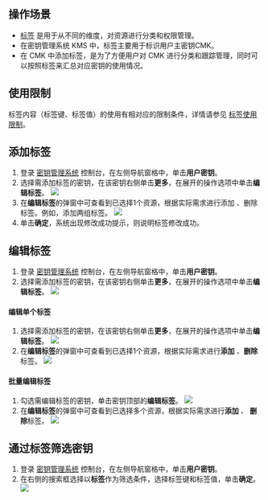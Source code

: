 ## 操作场景
- [标签](https://cloud.tencent.com/document/product/651/13334)  是用于从不同的维度，对资源进行分类和权限管理。
- 在密钥管理系统 KMS 中，标签主要用于标识用户主密钥CMK。
- 在 CMK 中添加标签，是为了方便用户对 CMK 进行分类和跟踪管理，同时可以按照标签来汇总对应密钥的使用情况。


## 使用限制
标签内容（标签键、标签值）的使用有相对应的限制条件，详情请参见  [标签使用限制](https://cloud.tencent.com/document/product/651/13354)。

## 添加标签
1. 登录 [密钥管理系统](https://console.cloud.tencent.com/kms2) 控制台，在左侧导航窗格中，单击**用户密钥**。
3. 选择需添加标签的密钥，在该密钥右侧单击**更多**，在展开的操作选项中单击**编辑标签**。
![](https://main.qcloudimg.com/raw/3781d083cf2538d45afe3f6617f95096.png)
4. 在**编辑标签**的弹窗中可查看到已选择1个资源，根据实际需求进行添加 、删除标签。例如，添加两组标签。
![](https://main.qcloudimg.com/raw/9c928ef05302fedabf1bc231939d8792.jpg)
5. 单击**确定**，系统出现修改成功提示，则说明标签修改成功。

## 编辑标签
1. 登录 [密钥管理系统](https://console.cloud.tencent.com/kms2) 控制台，在左侧导航窗格中，单击**用户密钥**。
3. 选择需添加标签的密钥，在该密钥右侧单击**更多**，在展开的操作选项中单击**编辑标签**。
![](https://main.qcloudimg.com/raw/3781d083cf2538d45afe3f6617f95096.png)

#### 编辑单个标签
1. 选择需添加标签的密钥，在该密钥右侧单击**更多**，在展开的操作选项中单击**编辑标签**。
![](https://main.qcloudimg.com/raw/3781d083cf2538d45afe3f6617f95096.png)
2. 在**编辑标签**的弹窗中可查看到已选择1个资源，根据实际需求进行**添加** 、**删除**标签。
![](https://main.qcloudimg.com/raw/b64057bcb1cfbdf2c7bf38d2d3bff685.jpg)

#### 批量编辑标签
1. 勾选需编辑标签的密钥，单击密钥顶部的**编辑标签**。
![](https://main.qcloudimg.com/raw/67efdaca115158c587daba985005fd95.png)
2. 在**编辑标签**的弹窗中可查看到已选择多个资源，根据实际需求进行**添加** 、 **删除**标签。
![](https://main.qcloudimg.com/raw/0606c3d24c07d1888be55d7d592a7fb9.jpg)

## 通过标签筛选密钥
1. 登录 [密钥管理系统](https://console.cloud.tencent.com/kms2) 控制台，在左侧导航窗格中，单击**用户密钥**。
3. 在右侧的搜索框选择以**标签**作为筛选条件，选择标签键和标签值，单击**确定**。
![](https://main.qcloudimg.com/raw/5f3633966c860456e70415d1354a5794.jpg)
